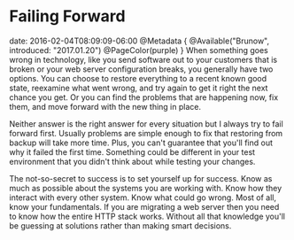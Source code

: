 # Failing Forward
date: 2016-02-04T08:09:09-06:00
@Metadata {
  @Available("Brunow", introduced: "2017.01.20")
  @PageColor(purple)
}
When something goes wrong in technology, like you send software out to your customers that is broken or your web server configuration breaks, you generally have two options. You can choose to restore everything to a recent known good state, reexamine what went wrong, and try again to get it right the next chance you get. Or you can find the problems that are happening now, fix them, and move forward with the new thing in place.

Neither answer is the right answer for every situation but I always try to fail forward first. Usually problems are simple enough to fix that restoring from backup will take more time. Plus, you can't guarantee that you'll find out why it failed the first time. Something could be different in your test environment that you didn't think about while testing your changes.

The not-so-secret to success is to set yourself up for success. Know as much as possible about the systems you are working with. Know how they interact with every other system. Know what could go wrong. Most of all, know your fundamentals. If you are migrating a web server then you need to know how the entire HTTP stack works. Without all that knowledge you'll be guessing at solutions rather than making smart decisions.
